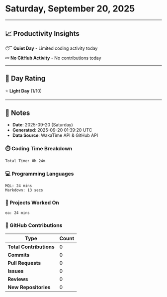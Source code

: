# Saturday, September 20, 2025

---

## 📈 Productivity Insights

😴 **Quiet Day** - Limited coding activity today

💤 **No GitHub Activity** - No contributions today

---

## 🎯 Day Rating

⭐ **Light Day** (1/10)

---

## 📝 Notes

- **Date**: 2025-09-20 (Saturday)
- **Generated**: 2025-09-20 01:39:20 UTC
- **Data Source**: WakaTime API & GitHub API


### ⏱️ Coding Time Breakdown

```
Total Time: 0h 24m
```

### 💻 Programming Languages

```
MQL: 24 mins
Markdown: 13 secs
```

### 📂 Projects Worked On

```
ea: 24 mins

```


### 🐙 GitHub Contributions

| Type | Count |
|------|-------|
| **Total Contributions** | 0 |
| **Commits** | 0 |
| **Pull Requests** | 0 |
| **Issues** | 0 |
| **Reviews** | 0 |
| **New Repositories** | 0 |

